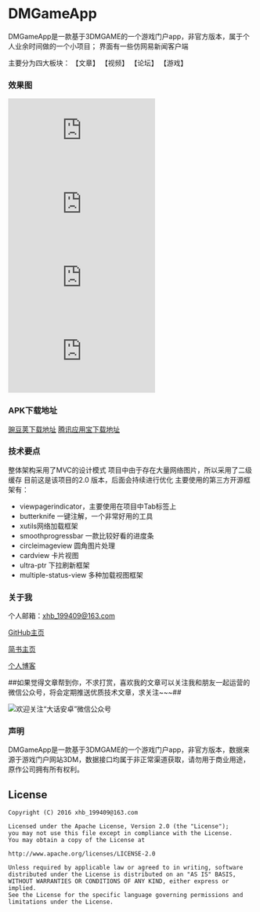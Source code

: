 # DMGameApp

  DMGameApp是一款基于3DMGAME的一个游戏门户app，非官方版本，属于个人业余时间做的一个小项目；
  界面有一些仿网易新闻客户端
  
  主要分为四大板块：
  【文章】
  【视频】
  【论坛】
  【游戏】
  
### 效果图
  
   ![ABC](http://api.open.qq.com/tfs/show_img.php?appid=1105172050&uuid=E4658A363448460AA559BDAB6EE87AE9.jpg%7C1048576%7C1509096057.6761) 
   ![ABC](http://api.open.qq.com/tfs/show_img.php?appid=1105172050&uuid=9A97D902F23F506B27EB1ADD5FB7E656.jpg%7C1048576%7C1509096064.2801) 
   ![ABC](http://api.open.qq.com/tfs/show_img.php?appid=1105172050&uuid=9E11D372056B7CFB5AE5B6DDCF72CCAD.jpg%7C1048576%7C1509096069.0899) 
   ![ABC](http://api.open.qq.com/tfs/show_img.php?appid=1105172050&uuid=BE7622A80A934D8D2F162F7C0324EA17.jpg%7C1048576%7C1509096075.2748) 
  
### APK下载地址
  
  [豌豆荚下载地址](http://www.wandoujia.com/apps/com.stx.xhb.dmgameapp)
  [腾讯应用宝下载地址](http://android.myapp.com/myapp/detail.htm?apkName=com.stx.xhb.dmgameapp)
    
### 技术要点  
  
  整体架构采用了MVC的设计模式
  项目中由于存在大量网络图片，所以采用了二级缓存
  目前这是该项目的2.0 版本，后面会持续进行优化
  主要使用的第三方开源框架有：
  - viewpagerindicator，主要使用在项目中Tab标签上
  - butterknife 一键注解，一个非常好用的工具
  - xutils网络加载框架
  - smoothprogressbar 一款比较好看的进度条
  - circleimageview 圆角图片处理
  - cardview 卡片视图
  - ultra-ptr 下拉刷新框架
  - multiple-status-view 多种加载视图框架
  
### 关于我
  
个人邮箱：xhb_199409@163.com

[GitHub主页](https://github.com/xiaohaibin)

[简书主页](http://www.jianshu.com/users/42aed90cf5af/latest_articles)

[个人博客](http://blog.csdn.net/jxnk25)

##如果觉得文章帮到你，不求打赏，喜欢我的文章可以关注我和朋友一起运营的微信公众号，将会定期推送优质技术文章，求关注~~~##

![欢迎关注“大话安卓”微信公众号](http://upload-images.jianshu.io/upload_images/1956769-2f49dcb0dc5195b6.png?imageMogr2/auto-orient/strip%7CimageView2/2/w/1240)

### 声明

  DMGameApp是一款基于3DMGAME的一个游戏门户app，非官方版本，数据来源于游戏门户网站3DM，数据接口均属于非正常渠道获取，请勿用于商业用途，原作公司拥有所有权利。

License
--
    Copyright (C) 2016 xhb_199409@163.com

    Licensed under the Apache License, Version 2.0 (the "License");
    you may not use this file except in compliance with the License.
    You may obtain a copy of the License at

    http://www.apache.org/licenses/LICENSE-2.0

    Unless required by applicable law or agreed to in writing, software
    distributed under the License is distributed on an "AS IS" BASIS,
    WITHOUT WARRANTIES OR CONDITIONS OF ANY KIND, either express or implied.
    See the License for the specific language governing permissions and
    limitations under the License.
  
  
